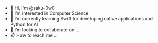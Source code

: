 - 👋 Hi, I’m @saku-0w0
- 👀 I’m interested in Computer Science
- 🌱 I’m currently learning Swift for developing native applications and Python for AI
- 💞️ I’m looking to collaborate on ...
- 📫 How to reach me ...

<!---
saku-0w0/saku-0w0 is a ✨ special ✨ repository because its `README.md` (this file) appears on your GitHub profile.
You can click the Preview link to take a look at your changes.
--->
